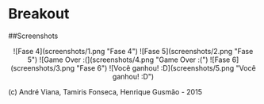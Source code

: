 # Breakout
##Screenshots
<center>
![Fase 4](screenshots/1.png "Fase 4")
![Fase 5](screenshots/2.png "Fase 5")
![Game Over :(](screenshots/4.png "Game Over :(")
![Fase 6](screenshots/3.png "Fase 6")
![Você ganhou! :D](screenshots/5.png "Você ganhou! :D")
</center>

(c) André Viana, Tamiris Fonseca, Henrique Gusmão - 2015
